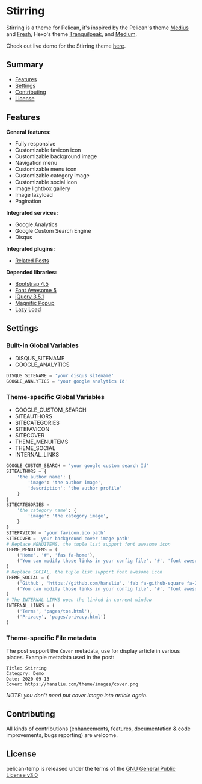 # Stirring

Stirring is a theme for Pelican, it's inspired by the Pelican's theme [Medius](https://github.com/onur/medius) and [Fresh](https://github.com/jsliang/pelican-fresh), Hexo's theme [Tranquilpeak](https://github.com/LouisBarranqueiro/hexo-theme-tranquilpeak), and [Medium](https://medium.com/).

Check out live demo for the Stirring theme [here](https://hansliu.com/pelican-stirring-demo).

## Summary

- [Features](#features)
- [Settings](#settings)
- [Contributing](#contributing)
- [License](#license)

## Features

**General features:**

- Fully responsive
- Customizable favicon icon
- Customizable background image
- Navigation menu
- Customizable menu icon
- Customizable category image
- Customizable social icon
- Image lightbox gallery
- Image lazyload
- Pagination

**Integrated services:**

- Google Analytics
- Google Custom Search Engine
- Disqus

**Integrated plugins:**

- [Related Posts](https://github.com/pelican-plugins/related-posts)

**Depended libraries:**

- [Bootstrap 4.5](https://getbootstrap.com/)
- [Font Awesome 5](https://fontawesome.com/)
- [jQuery 3.5.1](https://github.com/jquery/jquery)
- [Magnific Popup](https://github.com/dimsemenov/Magnific-Popup)
- [Lazy Load](https://github.com/tuupola/lazyload)

## Settings

### Built-in Global Variables

- DISQUS_SITENAME
- GOOGLE_ANALYTICS

```python
DISQUS_SITENAME = 'your disqus sitename'
GOOGLE_ANALYTICS = 'your google analytics Id'
```

### Theme-specific Global Variables

- GOOGLE_CUSTOM_SEARCH
- SITEAUTHORS
- SITECATEGORIES
- SITEFAVICON
- SITECOVER
- THEME_MENUITEMS
- THEME_SOCIAL
- INTERNAL_LINKS

```python
GOOGLE_CUSTOM_SEARCH = 'your google custom search Id'
SITEAUTHORS = {
    'the author name': {
        'image': 'the author image',
        'description': 'the author profile'
    }
}
SITECATEGORIES =
    'the category name': {
        'image': 'the category image',
    }
}
SITEFAVICON = 'your favicon.ico path'
SITECOVER = 'your background cover image path'
# Replace MENUITEMS, the tuple list support font awesome icon
THEME_MENUITEMS = (
    ('Home', '#', 'fas fa-home'),
    ('You can modify those links in your config file', '#', 'font awesome icon')
)
# Replace SOCIAL, the tuple list support font awesome icon
THEME_SOCIAL = (
    ('Github', 'https://github.com/hansliu', 'fab fa-github-square fa-2x'),
    ('You can modify those links in your config file', '#', 'font awesome icon')
)
# The INTERNAL LINKS open the linked in current window
INTERNAL_LINKS = (
    ('Terms', 'pages/tos.html'),
    ('Privacy', 'pages/privacy.html')
)
```

### Theme-specific File metadata

The post support the `Cover` metadata, use for display article in various places. Example metadata used in the post:

```
Title: Stirring
Category: Demo
Date: 2020-09-13
Cover: https://hansliu.com/theme/images/cover.png
```

*NOTE: you don't need put cover image into article again.*

## Contributing

All kinds of contributions (enhancements, features, documentation & code improvements, bugs reporting) are welcome.

## License

pelican-temp is released under the terms of the [GNU General Public License v3.0](https://github.com/hansliu/pelican-stirring/blob/master/LICENSE)

